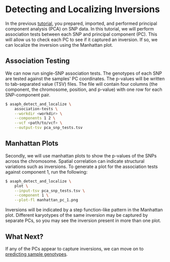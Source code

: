 # Detecting and Localizing Inversions

In the previous [tutorial](pca.md), you prepared, imported, and performed principal component analysis (PCA) on SNP data.  In this tutorial, we will perform association tests between each SNP and principal component (PC).  This will allow us to check each PC to see if it captured an inversion.  If so, we can localize the inversion using the Manhattan plot.

## Association Testing
We can now run single-SNP association tests.  The genotypes of each SNP are tested against the samples' PC coordinates.  The p-values will be written to tab-separated value (TSV) files.  The file will contain four columns (the component, the chromosome, position, and p-value) with one row for each SNP-component pair.

```bash
$ asaph_detect_and_localize \
    association-tests \
    --workdir <workdir> \
    --components 1 2 \
	--vcf <path/to/vcf> \
	--output-tsv pca_snp_tests.tsv
```
## Manhattan Plots
Secondly, we will use manhattan plots to show the p-values of the SNPs across the chromosome.  Spatial correlation can indicate structural variations such as inversions.  To generate a plot for the association tests against component 1, run the following:

```bash
$ asaph_detect_and_localize \
    plot \
    --input-tsv pca_snp_tests.tsv \
	--component 1 \
    --plot-fl manhattan_pc_1.png
```

Inversions will be indicated by a step function-like pattern in the Manhattan plot.  Different karyotypes of the same inversion may be captured by separate PCs, so you may see the inversion present in more than one plot.

## What Next?
If any of the PCs appear to capture inversions, we can move on to [predicting sample genotypes](genotyping-inversions.md).
